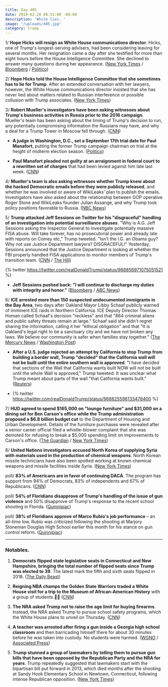 ```yaml
---
title: Day 405
date: 2018-02-28 08:51:00 -08:00
description: 'White lies. '
image: "/uploads/405.jpg"
category: trump
---
```


1/ **Hope Hicks will resign as White House communications director**. Hicks, one of Trump's longest-serving advisers, had been considering leaving for several months. Her resignation came a day after she testified for more than eight hours before the House Intelligence Committee. She declined to answer many questions during her appearance. ([New York Times](https://www.nytimes.com/2018/02/28/us/politics/hope-hicks-resign-communications-director.html) / [Bloomberg](https://www.bloomberg.com/news/articles/2018-02-28/trump-aide-hope-hicks-will-resign-as-communications-director) / [Politico](https://www.politico.com/story/2018/02/28/hope-hicks-to-resignation-from-white-house-430821))

2/ **Hope Hicks told the House Intelligence Committee that she sometimes has to lie for Trump**. After an extended conversation with her lawyers, however, the White House communications director insisted that she has never lied about matters related to Russian interference or possible collusion with Trump associates. ([New York Times](https://www.nytimes.com/2018/02/27/us/politics/hope-hicks-house-intelligence-committee-testimony.html))

3/ **Robert Mueller's investigators have been asking witnesses about Trump's business activities in Russia prior to the 2016 campaign**. Mueller's team has been asking about the timing of Trump's decision to run, any potentially compromising information the Russians may have, and why a deal for a Trump Tower in Moscow fell through. ([CNN](https://www.cnn.com/2018/02/27/politics/trump-russia-investigation/index.html))

* **A judge in Washington, D.C., set a September 17th trial date for Paul Manafort**, putting the former Trump campaign chairman on trial at the height of midterm election season. ([Politico](https://www.politico.com/story/2018/02/28/judge-sets-sept-17-trial-date-for-manafort-on-mueller-charges-430621))

* **Paul Manafort pleaded not guilty at an arraignment in federal court to a rewritten set of charges** that had been levied against him late last week. ([CNN](https://www.cnn.com/2018/02/28/politics/paul-manafort-pleads-not-guilty-to-new-charges/index.html))

4/ **Mueller's team is also asking witnesses whether Trump knew about the hacked Democratic emails before they were publicly released**, and whether he was involved or aware of WikiLeaks' plan to publish the emails. Investigators have also asked about the relationship between GOP operative Roger Stone and WikiLeaks founder Julian Assange, and why Trump took policy positions favorable to Russia. ([NBC News](https://www.nbcnews.com/politics/donald-trump/mueller-asking-what-trump-knew-about-hacked-emails-n851941))

5/ **Trump attacked Jeff Sessions on Twitter for his "disgraceful" handling of an investigation into potential surveillance abuses**. "Why is A.G. Jeff Sessions asking the Inspector General to investigate potentially massive FISA abuse. Will take forever, has no prosecutorial power and already late with reports on Comey etc," Trump tweeted. "Isn't the I.G. an Obama guy? Why not use Justice Department lawyers? DISGRACEFUL!" Yesterday, Sessions announced that the Justice Department is looking at whether the FBI properly handled FISA applications to monitor members of Trump's transition team. ([CNN](https://www.cnn.com/2018/02/28/politics/trump-sessions-fisa-abuse/index.html) / [The Hill](http://thehill.com/homenews/administration/375981-trump-launches-new-attack-on-sessions-disgraceful))

{% twitter https://twitter.com/realDonaldTrump/status/968856971075051521 %}

* **Jeff Sessions pushed back: "I will continue to discharge my duties with integrity and honor."** ([Bloomberg](https://www.bloomberg.com/news/articles/2018-02-28/trump-again-attacks-sessions-this-time-for-fisa-investigation) / [ABC News](http://abcnews.go.com/Politics/rare-move-sessions-pushes-back-trump-attack/story?id=53419941))

6/ **ICE arrested more than 150 suspected undocumented immigrants in the Bay Area**, two days after Oakland Mayor Libby Schaaf publicly warned of imminent ICE raids in Northern California. ICE Deputy Director Thomas Homan called Schaaf's decision "reckless" and that "864 criminal aliens and public safety threats remain at large." Schaaf said she didn't regret sharing the information, calling it her "ethical obligation" and that "It is Oakland's legal right to be a sanctuary city and we have not broken any laws. We believe our community is safer when families stay together." ([The Mercury News](https://www.mercurynews.com/2018/02/27/ice-schaaf-warning-of-recent-sweep-was-irresponsible-decision/) / [Washington Post](https://www.washingtonpost.com/news/morning-mix/wp/2018/02/28/oakland-mayor-libby-schaaf-tipped-off-immigrants-about-ice-raid-and-isnt-sorry-she-did/?utm_term=.79d3b77045fb))

* **After a U.S. judge rejected an attempt by California to stop Trump from building a border wall, Trump "decided" that the California wall will not be built until the entire southern wall is approved**. "I have decided that sections of the Wall that California wants built NOW will not be built until the whole Wall is approved," Trump tweeted. It was unclear what Trump meant about parts of the wall "that California wants built." ([Reuters](https://www.reuters.com/article/us-usa-immigration/trump-says-california-border-wall-on-hold-until-entire-wall-approved-idUSKCN1GC1TK))

* {% twitter https://twitter.com/realDonaldTrump/status/968825596133478400 %}

7/ **HUD agreed to spend $165,000 on "lounge furniture" and $31,000 on a dining set  for Ben Carson's office while the Trump administration proposed a $6.8 billion budget cut** to the Department of Housing and Urban Development. Details of the furniture purchases were revealed after a senior career official filed a whistle-blower complaint that she was demoted for refusing to break a $5,000 spending limit on improvements to Carson's office. ([The Guardian](https://www.theguardian.com/us-news/2018/feb/27/ben-carson-spokesman-falsely-denied-expensive-table-bought) / [New York Times](https://www.nytimes.com/2018/02/27/us/ben-carson-hud-furniture.html))

8/ **United Nations investigators accused North Korea of supplying Syria with materials used in the production of chemical weapons**. North Korean missile technicians have also been spotted working at known chemical weapons and missile facilities inside Syria. ([New York Times](https://www.nytimes.com/2018/02/27/world/asia/north-korea-syria-chemical-weapons-sanctions.html))

poll/ **83% of Americans are in favor of continuing DACA**. The program has support from 94% of Democrats, 83% of independents and 67% of Republicans. ([CNN](https://www.cnn.com/2018/02/28/politics/cnn-poll-immigration-daca-trump/index.html))

poll/ **54% of Floridians disapprove of Trump's handling of the issue of gun violence** and 50% disapprove of Trump's response to the recent school shooting in Florida. ([Quinnipiac](https://poll.qu.edu/florida/release-detail?ReleaseID=2524))

poll/ **38% of Floridians approve of Marco Rubio's job performance** – an all-time low. Rubio was criticized following the shooting at Marjory Stoneman Douglas High School earlier this month for his stance on gun control reform. ([Quinnipiac](https://poll.qu.edu/florida/release-detail?ReleaseID=2523))

---

### Notables.

1. **Democrats flipped state legislative seats in Connecticut and New Hampshire, bringing the total number of flipped seats since Trump was elected to 39**. The latest mark the fifth and sixth seats flipped in 2018. ([The Daily Beast](https://www.thedailybeast.com/democrat-wins-nh-state-special-election-for-38th-flip-since-trumps-inauguration))

2. **Reigning NBA champs the Golden State Warriors traded a White House visit for a trip to the Museum of African-American History** with a group of students.💛💙  ([CNN](https://www.cnn.com/2018/02/28/politics/warriors-african-american-history-museum-visit-photos/index.html))

3. **The NRA asked Trump not to raise the age limit for buying firearms**. Instead, the NRA asked Trump to pursue school safety programs, which the White House plans to unveil on Thursday. ([CNN](https://www.cnn.com/2018/02/28/politics/donald-trump-national-rifle-association-firearms/index.html))

4. **A teacher was arrested after firing a gun inside a Georgia high school classroom** and then barricading himself there for about 30 minutes before he was taken into custody. No students were harmed. ([WGNO](http://wgno.com/2018/02/28/armed-teacher-arrested-after-shooting-at-georgia-high-school/) / [Associated Press](https://apnews.com/amp/e962f3205cb74c04b910fe6fde638194))

5. **Trump stunned a group of lawmakers by telling them to pursue gun bills that have been opposed by the Republican Party and the NRA for years**. Trump repeatedly suggested that lawmakers start with the bipartisan bill put forward in 2013, which died months after the shooting at Sandy Hook Elementary School in Newtown, Connecticut, following intense Republican opposition. ([New York Times](https://www.nytimes.com/2018/02/28/us/politics/trump-gun-control.html))